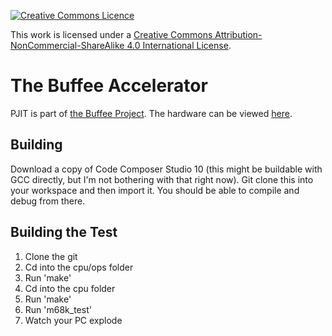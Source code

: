 <a rel="license" href="http://creativecommons.org/licenses/by-nc-sa/4.0/"><img alt="Creative Commons Licence" style="border-width:0" src="https://i.creativecommons.org/l/by-nc-sa/4.0/88x31.png" /></a>

This work is licensed under a <a rel="license" href="http://creativecommons.org/licenses/by-nc-sa/4.0/">Creative Commons Attribution-NonCommercial-ShareAlike 4.0 International License</a>.

# The Buffee Accelerator

PJIT is part of [the Buffee Project](https://www.buffee.ca). The hardware can be viewed [here](https://oshwlab.com/Renee/buffee-accelerator).

## Building

Download a copy of Code Composer Studio 10 (this might be buildable with GCC directly, but I'm not bothering with that right now). Git clone this into your workspace and then import it. You should be able to compile and debug from there.

## Building the Test

1. Clone the git
2. Cd into the cpu/ops folder
3. Run 'make'
4. Cd into the cpu folder
5. Run 'make'
6. Run 'm68k_test'
7. Watch your PC explode
